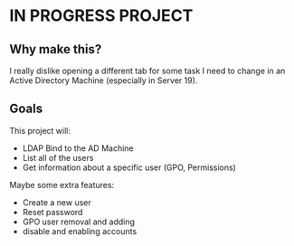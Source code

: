 # IN PROGRESS PROJECT

## Why make this? 
I really dislike opening a different tab for some task I need to change in an Active Directory Machine (especially in Server 19). 

## Goals
This project will: 
- LDAP Bind to the AD Machine 
- List all of the users 
- Get information about a specific user (GPO, Permissions) 

Maybe some extra features: 
- Create a new user
- Reset password
- GPO user removal and adding
- disable and enabling accounts

